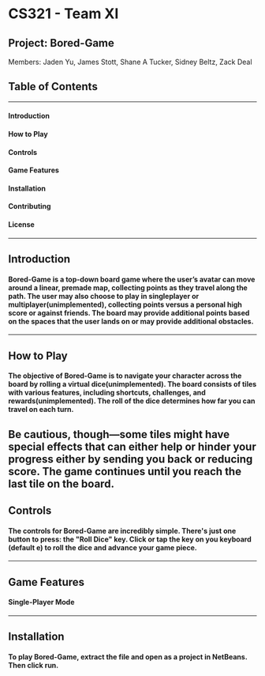 # CS321 - Team XI

## Project: Bored-Game

Members: Jaden Yu, James Stott, Shane A Tucker, Sidney Beltz, Zack Deal

## Table of Contents
--------------------------
#### Introduction
#### How to Play
#### Controls
#### Game Features
#### Installation
#### Contributing
#### License
--------------------------
## Introduction
#### Bored-Game is a top-down board game where the user’s avatar can move around a linear, premade map, collecting points as they travel along the path. The user may also choose to play in singleplayer or multiplayer(unimplemented), collecting points versus a personal high score or against friends. The board may provide additional points based on the spaces that the user lands on or may provide additional obstacles.
--------------------------
## How to Play
#### The objective of Bored-Game is to navigate your character across the board by rolling a virtual dice(unimplemented). The board consists of tiles with various features, including shortcuts, challenges, and rewards(unimplemented). The roll of the dice determines how far you can travel on each turn.
Be cautious, though—some tiles might have special effects that can either help or hinder your progress either by sending you back or reducing score.
The game continues until you reach the last tile on the board.
--------------------------
## Controls
#### The controls for Bored-Game are incredibly simple. There's just one button to press: the "Roll Dice" key. Click or tap the key on you keyboard (default e) to roll the dice and advance your game piece.
--------------------------
## Game Features
#### Single-Player Mode
--------------------------
## Installation
#### To play Bored-Game, extract the file and open as a project in NetBeans. Then click run.

